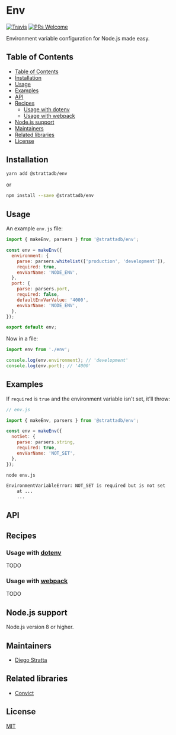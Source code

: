 # Env

[![Travis](https://img.shields.io/travis/com/strattadb/env/develop.svg?style=for-the-badge)](https://travis-ci.com/strattadb/env)
[![PRs Welcome](https://img.shields.io/badge/PRs-welcome-brightgreen.svg?style=for-the-badge)](CONTRIBUTING.md)

Environment variable configuration for Node.js made easy.

## Table of Contents

- [Table of Contents](#table-of-contents)
- [Installation](#installation)
- [Usage](#usage)
- [Examples](#examples)
- [API](#api)
- [Recipes](#recipes)
  - [Usage with dotenv](#usage-with-dotenv)
  - [Usage with webpack](#usage-with-webpack)
- [Node.js support](#nodejs-support)
- [Maintainers](#maintainers)
- [Related libraries](#related-libraries)
- [License](#license)

## Installation

```bash
yarn add @strattadb/env
```

or

```bash
npm install --save @strattadb/env
```

## Usage

An example `env.js` file:

```javascript
import { makeEnv, parsers } from '@strattadb/env';

const env = makeEnv({
  environment: {
    parse: parsers.whitelist(['production', 'development']),
    required: true,
    envVarName: 'NODE_ENV',
  },
  port: {
    parse: parsers.port,
    required: false,
    defaultEnvVarValue: '4000',
    envVarName: 'NODE_ENV',
  },
});

export default env;
```

Now in a file:

```javascript
import env from './env';

console.log(env.environment); // 'development'
console.log(env.port); // '4000'
```

## Examples

If `required` is `true` and the environment variable isn't set,
it'll throw:

```javascript
// env.js

import { makeEnv, parsers } from '@strattadb/env';

const env = makeEnv({
  notSet: {
    parse: parsers.string,
    required: true,
    envVarName: 'NOT_SET',
  },
});
```

```bash
node env.js

EnvironmentVariableError: NOT_SET is required but is not set
    at ...
    ...
```

## API

## Recipes

### Usage with [dotenv](https://github.com/motdotla/dotenv)

TODO

### Usage with [webpack](https://github.com/webpack/webpack)

TODO

## Node.js support

Node.js version 8 or higher.

## Maintainers

- [Diego Stratta](https://github.com/strattadb)

## Related libraries

- [Convict](https://github.com/mozilla/node-convict)

## License

[MIT](./LICENSE)
